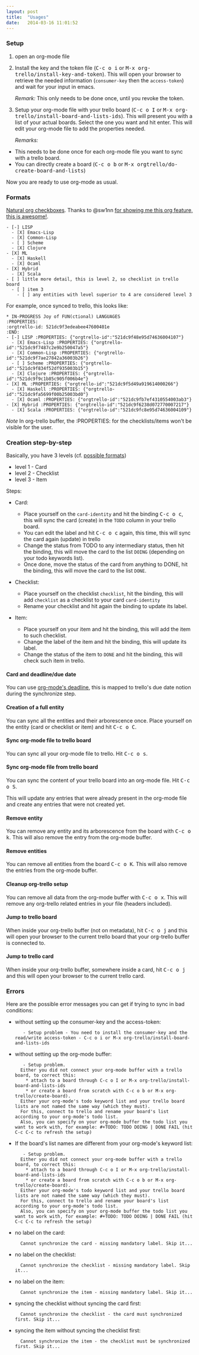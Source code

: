 ```yaml
---
layout: post
title:  "Usages"
date:   2014-03-16 11:01:52
---
```


### Setup

1. open an org-mode file

2. Install the key and the token file (<kbd>C-c o i</kbd> or <kbd>M-x org-trello/install-key-and-token</kbd>).
This will open your browser to retrieve the needed information (`consumer-key` then the `access-token`) and wait for your input in emacs.

    *Remark:* This only needs to be done once, until you revoke the token.

3. Setup your org-mode file with your trello board (<kbd>C-c o I</kbd> or <kbd>M-x org-trello/install-board-and-lists-ids</kbd>).
This will present you with a list of your actual boards. Select the one you want and hit enter.
This will edit your org-mode file to add the properties needed.

    *Remarks:*

  - This needs to be done once for each org-mode file you want to sync with a trello board.
  - You can directly create a board (<kbd>C-c o b</kbd> or <kbd>M-x orgtrello/do-create-board-and-lists</kbd>)

Now you are ready to use org-mode as usual.

### Formats

[Natural org checkboxes](http://orgmode.org/manual/Checkboxes.html).
Thanks to @sw1nn [for showing me this org feature, this is awesome!](https://github.com/org-trello/org-trello/issues/14).

```
- [-] LISP
  - [X] Emacs-Lisp
  - [X] Common-Lisp
  - [ ] Scheme
  - [X] Clojure
- [X] ML
  - [X] Haskell
  - [X] Ocaml
- [X] Hybrid
  - [X] Scala
- [ ] little more detail, this is level 2, so checklist in trello board
  - [ ] item 3
    - [ ] any entities with level superior to 4 are considered level 3
```

For example, once synced to trello, this looks like:

```
* IN-PROGRESS Joy of FUN(ctional) LANGUAGES
:PROPERTIES:
:orgtrello-id: 521dc9f3edeabee47600401e
:END:
- [-] LISP :PROPERTIES: {"orgtrello-id":"521dc9f48e95d74636004107"}
  - [X] Emacs-Lisp :PROPERTIES: {"orgtrello-id":"521dc9f7487c2e9b250047a5"}
  - [X] Common-Lisp :PROPERTIES: {"orgtrello-id":"521dc9f7ae27842a36003b26"}
  - [ ] Scheme :PROPERTIES: {"orgtrello-id":"521dc9f834f52df935003b15"}
  - [X] Clojure :PROPERTIES: {"orgtrello-id":"521dc9f9c1b85c905f006b4e"}
- [X] ML :PROPERTIES: {"orgtrello-id":"521dc9f5d49a919614000266"}
  - [X] Haskell :PROPERTIES: {"orgtrello-id":"521dc9fa5699f00b25003bd0"}
  - [X] Ocaml :PROPERTIES: {"orgtrello-id":"521dc9fb7ef4310554003ab3"}
- [X] Hybrid :PROPERTIES: {"orgtrello-id":"521dc9f6238d072770007217"}
  - [X] Scala :PROPERTIES: {"orgtrello-id":"521dc9fc8e95d74636004109"}
  ```

*Note* In org-trello buffer, the :PROPERTIES: for the checklists/items won't be visible for the user.

### Creation step-by-step

Basically, you have 3 levels (cf. [possible formats](#formats))
- level 1 - Card
- level 2 - Checklist
- level 3 - Item

Steps:
- Card:
  - Place yourself on the `card-identity` and hit the binding <kbd>C-c o c</kbd>, this will sync the card (create) in the `TODO` column in your trello board.
  - You can edit the label and hit <kbd>C-c o c</kbd> again, this time, this will sync the card again (update) in trello
  - Change the status from TODO to any intermediary status, then hit the binding, this will move the card to the list `DOING` (depending on your todo keywords list).
  - Once done, move the status of the card from anything to DONE, hit the binding, this will move the card to the list `DONE`.

- Checklist:
  - Place yourself on the checklist `checklist`, hit the binding, this will add `checklist` as a checklist to your card `card-identity`
  - Rename your checklist and hit again the binding to update its label.

- Item:
  - Place yourself on your item and hit the binding, this will add the item to such checklist.
  - Change the label of the item and hit the binding, this will update its label.
  - Change the status of the item to `DONE` and hit the binding, this will check such item in trello.

#### Card and deadline/due date

You can use [org-mode's deadline](http://orgmode.org/manual/Inserting-deadline_002fschedule.html), this is mapped to trello's due date notion during the synchronize step.

#### Creation of a full entity

You can sync all the entities and their arborescence once.
Place yourself on the entity (card or checklist or item) and hit <kbd>C-c o C</kbd>.

#### Sync org-mode file to trello board

You can sync all your org-mode file to trello.
Hit <kbd>C-c o s</kbd>.

#### Sync org-mode file from trello board

You can sync the content of your trello board into an org-mode file.
Hit <kbd>C-c o S</kbd>.

This will update any entries that were already present in the org-mode file and create any entries that were not created yet.

#### Remove entity

You can remove any entity and its arborescence from the board with <kbd>C-c o k</kbd>.
This will also remove the entry from the org-mode buffer.

#### Remove entities

You can remove all entities from the board <kbd>C-c o K</kbd>.
This will also remove the entries from the org-mode buffer.

#### Cleanup org-trello setup

You can remove all data from the org-mode buffer with <kbd>C-c o x</kbd>.
This will remove any org-trello related entries in your file (headers included).

#### Jump to trello board

When inside your org-trello buffer (not on metadata), hit <kbd>C-c o j</kbd> and this will open your browser to the current trello board that your org-trello buffer is connected to.

#### Jump to trello card

When inside your org-trello buffer, somewhere inside a card, hit <kbd>C-c o j</kbd> and this will open your browser to the current trello card.

### Errors

Here are the possible error messages you can get if trying to sync in bad conditions:

- without setting up the consumer-key and the access-token:

         - Setup problem - You need to install the consumer-key and the read/write access-token - C-c o i or M-x org-trello/install-board-and-lists-ids

- without setting up the org-mode buffer:

         - Setup problem.
        Either you did not connect your org-mode buffer with a trello board, to correct this:
          * attach to a board through C-c o I or M-x org-trello/install-board-and-lists-ids
          * or create a board from scratch with C-c o b or M-x org-trello/create-board).
        Either your org-mode's todo keyword list and your trello board lists are not named the same way (which they must).
        For this, connect to trello and rename your board's list according to your org-mode's todo list.
        Also, you can specify on your org-mode buffer the todo list you want to work with, for example: #+TODO: TODO DOING | DONE FAIL (hit C-c C-c to refresh the setup)

- If the board's list names are different from your org-mode's keyword list:

         - Setup problem.
        Either you did not connect your org-mode buffer with a trello board, to correct this:
          * attach to a board through C-c o I or M-x org-trello/install-board-and-lists-ids
          * or create a board from scratch with C-c o b or M-x org-trello/create-board).
        Either your org-mode's todo keyword list and your trello board lists are not named the same way (which they must).
        For this, connect to trello and rename your board's list according to your org-mode's todo list.
        Also, you can specify on your org-mode buffer the todo list you want to work with, for example: #+TODO: TODO DOING | DONE FAIL (hit C-c C-c to refresh the setup)

- no label on the card:

        Cannot synchronize the card - missing mandatory label. Skip it...

- no label on the checklist:

        Cannot synchronize the checklist - missing mandatory label. Skip it...

- no label on the item:

        Cannot synchronize the item - missing mandatory label. Skip it...

- syncing the checklist without syncing the card first:

        Cannot synchronize the checklist - the card must synchronized first. Skip it...

- syncing the item without syncing the checklist first:

        Cannot synchronize the item - the checklist must be synchronized first. Skip it...
